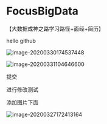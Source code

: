 # FocusBigData
【大数据成神之路学习路径+面经+简历】



hello github

![image-20200330174537448](C:/Users/asus/AppData/Roaming/Typora/typora-user-images/image-20200330174537448.png)

![image-20200331104646600](https://gitee.com/zhutiansama/MDPictureResitory/raw/master/img/20200331104648.png)

提交



进行修改测试

添加图片下面

![image-20200327172413164](https://gitee.com/zhutiansama/MDPictureResitory/raw/master/img/20200327172747.png)

